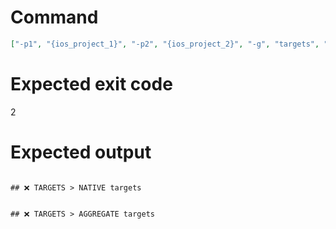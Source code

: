 # Command
```json
["-p1", "{ios_project_1}", "-p2", "{ios_project_2}", "-g", "targets", "-f", "markdown"]
```

# Expected exit code
2

# Expected output
```

## ❌ TARGETS > NATIVE targets


## ❌ TARGETS > AGGREGATE targets



```

